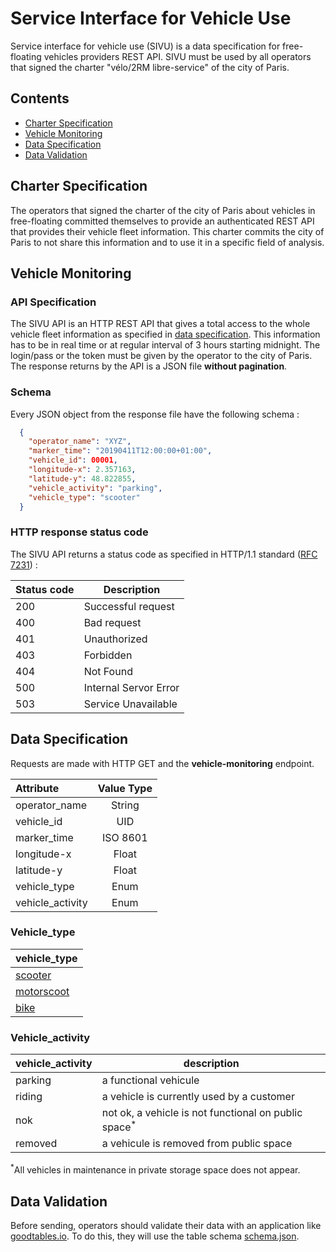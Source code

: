 # Service Interface for Vehicle Use
Service interface for vehicle use (SIVU) is a data specification for free-floating vehicles providers REST API. 
SIVU must be used by all operators that signed the charter "vélo/2RM libre-service" of the city of Paris. 

## Contents
+ [Charter Specification](#charter-specification)
+ [Vehicle Monitoring](#vehicle-monitoring)
+ [Data Specification](#data-specification)
+ [Data Validation](#data-validation)

## Charter Specification
The operators that signed the charter of the city of Paris about vehicles in free-floating committed themselves to provide an authenticated REST API that provides their vehicle fleet information. 
This charter commits the city of Paris to not share this information and to use it in a specific field of analysis. 

## Vehicle Monitoring

### API Specification
The SIVU API is an HTTP REST API that gives a total access to the whole vehicle fleet information as specified in [data specification](#data-specification). This information has to be in real time or at regular interval of 3 hours starting midnight. The login/pass or 
the token must be given by the operator to the city of Paris.<br>
The response returns by the API is a JSON file **without pagination**. 

### Schema
Every JSON object from the response file have the following schema :

```json
  {
    "operator_name": "XYZ",
    "marker_time": "20190411T12:00:00+01:00",
    "vehicle_id": 00001,
    "longitude-x": 2.357163,
    "latitude-y": 48.822855,
    "vehicle_activity": "parking",
    "vehicle_type": "scooter"
  }
```

### HTTP response status code
The SIVU API returns a status code as specified in HTTP/1.1 standard ([RFC 7231](https://tools.ietf.org/html/rfc7231)) : 

| Status code  |       Description       |
| -----------  |  ---------------------  |
|     200      |   Successful request    |
|     400      |   Bad request           |
|     401      |   Unauthorized          |
|     403      |   Forbidden             |
|     404      |   Not Found             |
|     500      |   Internal Servor Error |
|     503      |   Service Unavailable   |


## Data Specification
Requests are made with HTTP GET and the **vehicle-monitoring** endpoint. 

|      Attribute    |    Value Type   |  
| :---------------- |:-------------:  | 
| operator_name     |    String       |   
| vehicle_id        |    UID          |   
| marker_time       |    ISO 8601     |   
| longitude-x       |    Float        |  
| latitude-y        |    Float        |   
| vehicle_type      |    Enum         |   
| vehicle_activity  |    Enum         |  

### Vehicle_type

|vehicle_type|
| ---------- |
| [scooter](https://en.wikipedia.org/wiki/Motorized_scooter)    |
| [motorscoot](https://en.wikipedia.org/wiki/Scooter_(motorcycle)) |
| [bike](https://en.wikipedia.org/wiki/Bicycle)       |

### Vehicle_activity

| vehicle_activity |              description                   |   
| ---------------- |  --------------------------------------    |  
| parking          | a functional vehicule                      |
| riding           | a vehicle is currently used by a customer  |
| nok              | not ok, a vehicle is not functional on public space<sup>*</sup>|
| removed          | a vehicule is removed from public space |

<sup>*</sup>All vehicles in maintenance in private storage space does not appear. 

## Data Validation

Before sending, operators should validate their data with an application like [goodtables.io](https://goodtables.io/). To do this, they will use the table schema [schema.json](https://github.com/CityOfParisInnovationData/service-interface-vehicle-use/edit/master/schema.json). 

